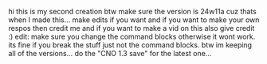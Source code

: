 hi this is my second creation btw make sure the version is 24w11a cuz thats when I made this... make edits if you want and if you want to make your own respos then credit me and if you want to make a vid on this also give credit :)
edit: make sure you change the command blocks otherwise it wont work. its fine if you break the stuff just not the command blocks.
btw im keeping all of the versions... do the "CNO 1.3 save" for the latest one...
